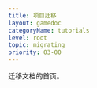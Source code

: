 ```yaml
---
title: 项目迁移
layout: gamedoc
categoryName: tutorials
level: root
topic: migrating
priority: 03-00
---
```


迁移文档的首页。

